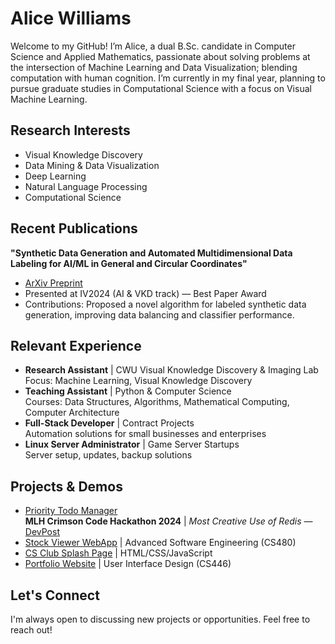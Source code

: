 # Alice Williams

Welcome to my GitHub! I’m Alice, a dual B.Sc. candidate in Computer Science and Applied Mathematics, passionate about solving problems at the intersection of Machine Learning and Data Visualization; blending computation with human cognition. I’m currently in my final year, planning to pursue graduate studies in Computational Science with a focus on Visual Machine Learning.

## Research Interests
- Visual Knowledge Discovery
- Data Mining & Data Visualization
- Deep Learning
- Natural Language Processing
- Computational Science

## Recent Publications
**"Synthetic Data Generation and Automated Multidimensional Data Labeling for AI/ML in General and Circular Coordinates"**
- [ArXiv Preprint](https://arxiv.org/abs/2409.02079)
- Presented at IV2024 (AI & VKD track) — Best Paper Award
- Contributions: Proposed a novel algorithm for labeled synthetic data generation, improving data balancing and classifier performance.

## Relevant Experience
- **Research Assistant** | CWU Visual Knowledge Discovery & Imaging Lab  
  Focus: Machine Learning, Visual Knowledge Discovery
- **Teaching Assistant** | Python & Computer Science  
  Courses: Data Structures, Algorithms, Mathematical Computing, Computer Architecture
- **Full-Stack Developer** | Contract Projects  
  Automation solutions for small businesses and enterprises
- **Linux Server Administrator** | Game Server Startups  
  Server setup, updates, backup solutions

## Projects & Demos
- [Priority Todo Manager](https://github.com/CWUsers/Priority-Todo-Manager)  
  **MLH Crimson Code Hackathon 2024** | *Most Creative Use of Redis* — [DevPost](https://devpost.com/software/priority-todo-manager)
- [Stock Viewer WebApp](https://github.com/CS480-Group-E/StockViewer-WebApp) | Advanced Software Engineering (CS480)
- [CS Club Splash Page](https://cwu-cs-club.github.io/club-webpage-splash/) | HTML/CSS/JavaScript
- [Portfolio Website](https://avaavarai.github.io/cs446-portfolio-webpage/) | User Interface Design (CS446)

## Let's Connect
I'm always open to discussing new projects or opportunities. Feel free to reach out!
